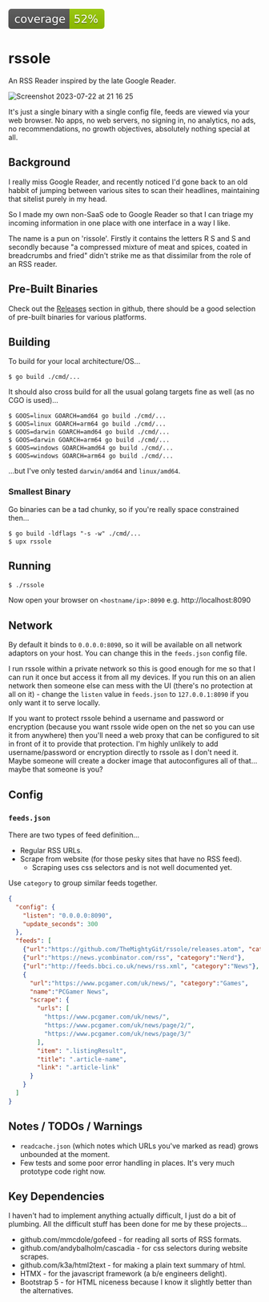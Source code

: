 ![badge](./badge.svg)

# rssole

An RSS Reader inspired by the late Google Reader.

![Screenshot 2023-07-22 at 21 16 25](https://github.com/TheMightyGit/rssole/assets/888751/703bd856-e777-4010-91ea-a8e5487f48b4)

It's just a single binary with a single config file, feeds are viewed via your web browser. No apps, no web servers, no signing in, no analytics,
no ads, no recommendations, no growth objectives, absolutely nothing special at all.

## Background

I really miss Google Reader, and recently noticed I'd gone back to an old habbit of jumping between various sites to scan their headlines, maintaining that sitelist purely in my head.

So I made my own non-SaaS ode to Google Reader so that I can triage my incoming information in one place with one interface in a way I like.

The name is a pun on 'rissole'. Firstly it contains the letters R S and S and secondly because "a compressed mixture of meat and spices, coated in breadcrumbs and fried"
didn't strike me as that dissimilar from the role of an RSS reader.

## Pre-Built Binaries

Check out the [Releases](https://github.com/TheMightyGit/rssole/releases/) section in github, there should be a good selection of pre-built binaries
for various platforms.

## Building

To build for your local architecture/OS...

```console
$ go build ./cmd/...
```

It should also cross build for all the usual golang targets fine as well (as no CGO is used)...

```console
$ GOOS=linux GOARCH=amd64 go build ./cmd/...
$ GOOS=linux GOARCH=arm64 go build ./cmd/...
$ GOOS=darwin GOARCH=amd64 go build ./cmd/...
$ GOOS=darwin GOARCH=arm64 go build ./cmd/...
$ GOOS=windows GOARCH=amd64 go build ./cmd/...
$ GOOS=windows GOARCH=arm64 go build ./cmd/...
```

...but I've only tested `darwin/amd64` and `linux/amd64`.

### Smallest Binary

Go binaries can be a tad chunky, so if you're really space constrained then...

```console
$ go build -ldflags "-s -w" ./cmd/...
$ upx rssole
```

## Running

```console
$ ./rssole
```

Now open your browser on `<hostname/ip>:8090` e.g. http://localhost:8090

## Network

By default it binds to `0.0.0.0:8090`, so it will be available on all network adaptors
on your host. You can change this in the `feeds.json` config file.

I run rssole within a private network so this is good enough for me so that I can run it once but
access it from all my devices. If you run this on an alien network then someone else can mess with
the UI (there's no protection at all on it) - change the `listen` value in `feeds.json` to
`127.0.0.1:8090` if you only want it to serve locally.

If you want to protect rssole behind a username and password or encryption (because you want rssole wide
open on the net so you can use it from anywhere) then you'll need a web proxy that can be configured
to sit in front of it to provide that protection. I'm highly unlikely to add username/password or encryption
directly to rssole as I don't need it. Maybe someone will create a docker image that autoconfigures all of that... maybe that someone is you?

## Config

### `feeds.json`

There are two types of feed definition...

- Regular RSS URLs.
- Scrape from website (for those pesky sites that have no RSS feed).
  - Scraping uses css selectors and is not well documented yet.

Use `category` to group similar feeds together.

```json
{
  "config": {
    "listen": "0.0.0.0:8090",
    "update_seconds": 300
  },
  "feeds": [
    {"url":"https://github.com/TheMightyGit/rssole/releases.atom", "category":"Github Releases"},
    {"url":"https://news.ycombinator.com/rss", "category":"Nerd"},
    {"url":"http://feeds.bbci.co.uk/news/rss.xml", "category":"News"},
    {
      "url":"https://www.pcgamer.com/uk/news/", "category":"Games",
      "name":"PCGamer News",
      "scrape": {
        "urls": [
          "https://www.pcgamer.com/uk/news/",
          "https://www.pcgamer.com/uk/news/page/2/",
          "https://www.pcgamer.com/uk/news/page/3/"
        ],
        "item": ".listingResult",
        "title": ".article-name",
        "link": ".article-link"
      }
    }
  ]
}
```

## Notes / TODOs / Warnings

- `readcache.json` (which notes which URLs you've marked as read) grows unbounded at the moment.
- Few tests and some poor error handling in places. It's very much prototype code right now.

## Key Dependencies

I haven't had to implement anything actually difficult, I just do a bit of plumbing.
All the difficult stuff has been done for me by these projects...

- github.com/mmcdole/gofeed - for reading all sorts of RSS formats.
- github.com/andybalholm/cascadia - for css selectors during website scrapes.
- github.com/k3a/html2text - for making a plain text summary of html.
- HTMX - for the javascript framework (a b/e engineers delight).
- Bootstrap 5 - for HTML niceness because I know it slightly better than the alternatives.
